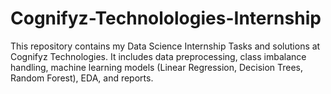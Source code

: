 # Cognifyz-Technolologies-Internship
This repository contains my Data Science Internship Tasks and solutions at Cognifyz Technologies. It includes data preprocessing, class imbalance handling, machine learning models (Linear Regression, Decision Trees, Random Forest), EDA, and reports.
